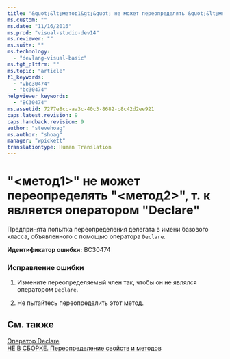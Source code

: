 ```yaml
---
title: "&quot;&lt;метод1&gt;&quot; не может переопределять &quot;&lt;метод2&gt;&quot;, т.&#160;к является оператором &quot;Declare&quot; | Microsoft Docs"
ms.custom: ""
ms.date: "11/16/2016"
ms.prod: "visual-studio-dev14"
ms.reviewer: ""
ms.suite: ""
ms.technology: 
  - "devlang-visual-basic"
ms.tgt_pltfrm: ""
ms.topic: "article"
f1_keywords: 
  - "vbc30474"
  - "bc30474"
helpviewer_keywords: 
  - "BC30474"
ms.assetid: 7277e8cc-aa3c-40c3-8682-c8c42d2ee921
caps.latest.revision: 9
caps.handback.revision: 9
author: "stevehoag"
ms.author: "shoag"
manager: "wpickett"
translationtype: Human Translation
---
```

# &quot;&lt;метод1&gt;&quot; не может переопределять &quot;&lt;метод2&gt;&quot;, т.&#160;к является оператором &quot;Declare&quot;
Предпринята попытка переопределения делегата в имени базового класса, объявленного с помощью оператора `Declare`.  
  
 **Идентификатор ошибки:** BC30474  
  
### Исправление ошибки  
  
1.  Измените переопределяемый член так, чтобы он не являлся оператором `Declare`.  
  
2.  Не пытайтесь переопределить этот метод.  
  
## См. также  
 [Оператор Declare](../../visual-basic/language-reference/statements/declare-statement.md)   
 [НЕ В СБОРКЕ. Переопределение свойств и методов](http://msdn.microsoft.com/ru-ru/2167e8f5-1225-4b13-9ebd-02591ba90213)